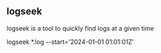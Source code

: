 logseek
------------
logseek is a tool to quickly find logs at a given time

logseek *.log --start='2024-01-01 01:01:01Z'
